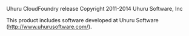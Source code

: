 Uhuru CloudFoundry release
Copyright 2011-2014 Uhuru Software, Inc

This product includes software developed at
Uhuru Software (http://www.uhurusoftware.com/).